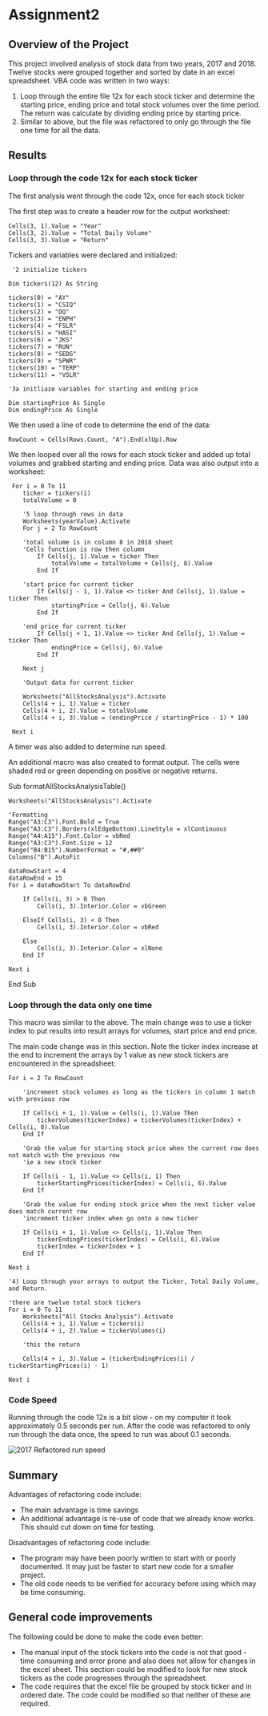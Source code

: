 # Assignment2

## Overview of the Project

This project involved analysis of stock data from two years, 2017 and 2018.  Twelve stocks were grouped together and sorted by date in an excel spreadsheet.  VBA code was written in two ways:
1. Loop through the entire file 12x for each stock ticker and determine the starting price, ending price and total stock volumes over the time period.  The return was calculate by dividing ending price by starting price. 
2. Similar to above, but the file was refactored to only go through the file one time for all the data. 

## Results

### Loop through the code 12x for each stock ticker

The first analysis went through the code 12x, once for each stock ticker

The first step was to create a header row for the output worksheet: 

    Cells(3, 1).Value = "Year"
    Cells(3, 2).Value = "Total Daily Volume"
    Cells(3, 3).Value = "Return"
    
Tickers and variables were declared and initialized:
    
     '2 initialize tickers
    
    Dim tickers(12) As String
    
    tickers(0) = "AY"
    tickers(1) = "CSIQ"
    tickers(2) = "DQ"
    tickers(3) = "ENPH"
    tickers(4) = "FSLR"
    tickers(5) = "HASI"
    tickers(6) = "JKS"
    tickers(7) = "RUN"
    tickers(8) = "SEDG"
    tickers(9) = "SPWR"
    tickers(10) = "TERP"
    tickers(11) = "VSLR"
    
    '3a initliaze variables for starting and ending price
    
    Dim startingPrice As Single
    Dim endingPrice As Single
    
We then used a line of code to determine the end of the data: 

    RowCount = Cells(Rows.Count, "A").End(xlUp).Row  
    
We then looped over all the rows for each stock ticker and added up total volumes and grabbed starting and ending price.  Data was also output into a worksheet: 
   
     For i = 0 To 11
        ticker = tickers(i)
        totalVolume = 0
        
        '5 loop through rows in data
        Worksheets(yearValue).Activate
        For j = 2 To RowCount
        
        'total volume is in column 8 in 2018 sheet
        'Cells function is row then column
            If Cells(j, 1).Value = ticker Then
                totalVolume = totalVolume + Cells(j, 8).Value
            End If
        
        'start price for current ticker
            If Cells(j - 1, 1).Value <> ticker And Cells(j, 1).Value = ticker Then
                startingPrice = Cells(j, 6).Value
            End If
        
        'end price for current ticker
            If Cells(j + 1, 1).Value <> ticker And Cells(j, 1).Value = ticker Then
                endingPrice = Cells(j, 6).Value
            End If
                   
        Next j
   
        'Output data for current ticker
    
        Worksheets("AllStocksAnalysis").Activate
        Cells(4 + i, 1).Value = ticker
        Cells(4 + i, 2).Value = totalVolume
        Cells(4 + i, 3).Value = (endingPrice / startingPrice - 1) * 100
    
     Next i

A timer was also added to determine run speed. 

An additional macro was also created to format output.  The cells were shaded red or green depending on positive or negative returns.

  Sub formatAllStocksAnalysisTable()

    Worksheets("AllStocksAnalysis").Activate
    
    'Formatting
    Range("A3:C3").Font.Bold = True
    Range("A3:C3").Borders(xlEdgeBottom).LineStyle = xlContinuous
    Range("A4:A15").Font.Color = vbRed
    Range("A3:C3").Font.Size = 12
    Range("B4:B15").NumberFormat = "#,##0"
    Columns("B").AutoFit
    
    dataRowStart = 4
    dataRowEnd = 15
    For i = dataRowStart To dataRowEnd
    
        If Cells(i, 3) > 0 Then
            Cells(i, 3).Interior.Color = vbGreen
    
        ElseIf Cells(i, 3) < 0 Then
            Cells(i, 3).Interior.Color = vbRed
        
        Else
            Cells(i, 3).Interior.Color = xlNone
        End If
        
    Next i
    
    
End Sub


### Loop through the data only one time

This macro was similar to the above.  The main change was to use a ticker index to put results into result arrays for volumes, start price and end price. 

The main code change was in this section.  Note the ticker index increase at the end to increment the arrays by 1 value as new stock tickers are encountered in the spreadsheet:

    For i = 2 To RowCount
        
        'increment stock volumes as long as the tickers in column 1 match with previous row
   
        If Cells(i + 1, 1).Value = Cells(i, 1).Value Then
            tickerVolumes(tickerIndex) = tickerVolumes(tickerIndex) + Cells(i, 8).Value
        End If
        
        'Grab the value for starting stock price when the current row does not match with the previous row
        'ie a new stock ticker
        
        If Cells(i - 1, 1).Value <> Cells(i, 1) Then
            tickerStartingPrices(tickerIndex) = Cells(i, 6).Value
        End If
        
        'Grab the value for ending stock price when the next ticker value does match current row
        'increment ticker index when go onto a new ticker
        
        If Cells(i + 1, 1).Value <> Cells(i, 1).Value Then
            tickerEndingPrices(tickerIndex) = Cells(i, 6).Value
            tickerIndex = tickerIndex + 1
        End If
                     
    Next i
    
    '4) Loop through your arrays to output the Ticker, Total Daily Volume, and Return.
        
    'there are twelve total stock tickers
    For i = 0 To 11
        Worksheets("All Stocks Analysis").Activate
        Cells(4 + i, 1).Value = tickers(i)
        Cells(4 + i, 2).Value = tickerVolumes(i)
        
        'this the return
        
        Cells(4 + i, 3).Value = (tickerEndingPrices(i) / tickerStartingPrices(i) - 1)
                
    Next i


### Code Speed

Running through the code 12x is a bit slow - on my computer it took approximately 0.5 seconds per run.  After the code was refactored to only run through the data once, the speed to run was about 0.1 seconds.

![2017 Refactored run speed](/images/VBA_Challenge_2017.png)

## Summary

Advantages of refactoring code include: 
- The main advantage is time savings 
- An additional advantage is re-use of code that we already know works. This should cut down on time for testing. 

Disadvantages of refactoring code include: 
- The program may have been poorly written to start with or poorly documented.  It may just be faster to start new code for a smaller project. 
- The old code needs to be verified for accuracy before using which may be time consuming. 

## General code improvements

The following could be done to make the code even better: 
- The manual input of the stock tickers into the code is not that good - time consuming and error prone and also does not allow for changes in the excel sheet.  This section could be modified to look for new stock tickers as the code progresses through the spreadsheet.  
- The code requires that the excel file be grouped by stock ticker and in ordered date.  The code could be modified so that neither of these are required. 
